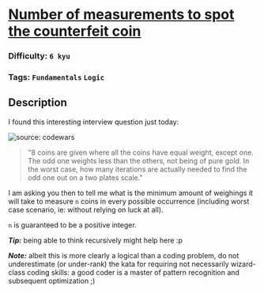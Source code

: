 # [Number of measurements to spot the counterfeit coin](https://www.codewars.com/kata/59530d2401d6039f8600001f)

### Difficulty: `6 kyu`

### Tags: `Fundamentals` `Logic`

## Description

I found this interesting interview question just today:

![source: codewars](https://activerain-store.s3.amazonaws.com/image_store/uploads/agents/kcrowson/files/Scale%20and%20Gold%20Coins.jpg)

> "8 coins are given where all the coins have equal weight, except one. The odd one weights less than the others, not being of pure gold. In the worst case, how many iterations are actually needed to find the odd one out on a two plates scale."

I am asking you then to tell me what is the minimum amount of weighings it will take to measure `n` coins in every possible occurrence (including worst case scenario, ie: without relying on luck at all).

`n` is guaranteed to be a positive integer.

***Tip:*** being able to think recursively might help here :p

***Note:*** albeit this is more clearly a logical than a coding problem, do not underestimate (or under-rank) the kata for requiring not necessarily wizard-class coding skills: a good coder is a master of pattern recognition and subsequent optimization ;)